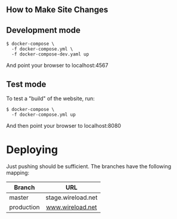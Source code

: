## How to Make Site Changes

## Development mode

```
$ docker-compose \
  -f docker-compose.yml \
  -f docker-compose-dev.yaml up
```

And point your browser to localhost:4567

## Test mode

To test a "build" of the website, run:

```
$ docker-compose \
  -f docker-compose.yml up
```

And then point your browser to localhost:8080

# Deploying

Just pushing should be sufficient. The branches have the following mapping:

| Branch | URL |
|--------|:---:|
| master | stage.wireload.net |
| production | www.wireload.net |

